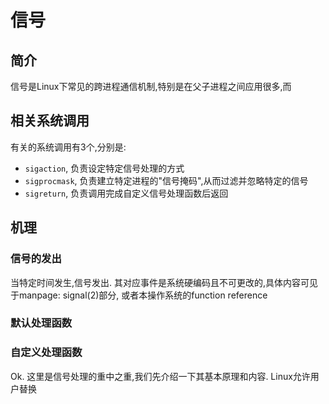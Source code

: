# 信号

## 简介

信号是Linux下常见的跨进程通信机制,特别是在父子进程之间应用很多,而

## 相关系统调用

有关的系统调用有3个,分别是:  
+ `sigaction`, 负责设定特定信号处理的方式  
+ `sigprocmask`, 负责建立特定进程的"信号掩码",从而过滤并忽略特定的信号  
+ `sigreturn`, 负责调用完成自定义信号处理函数后返回  

## 机理

### 信号的发出

当特定时间发生,信号发出. 其对应事件是系统硬编码且不可更改的,具体内容可见于manpage: signal(2)部分, 或者本操作系统的function reference

### 默认处理函数



### 自定义处理函数

Ok. 这里是信号处理的重中之重,我们先介绍一下其基本原理和内容. Linux允许用户替换

